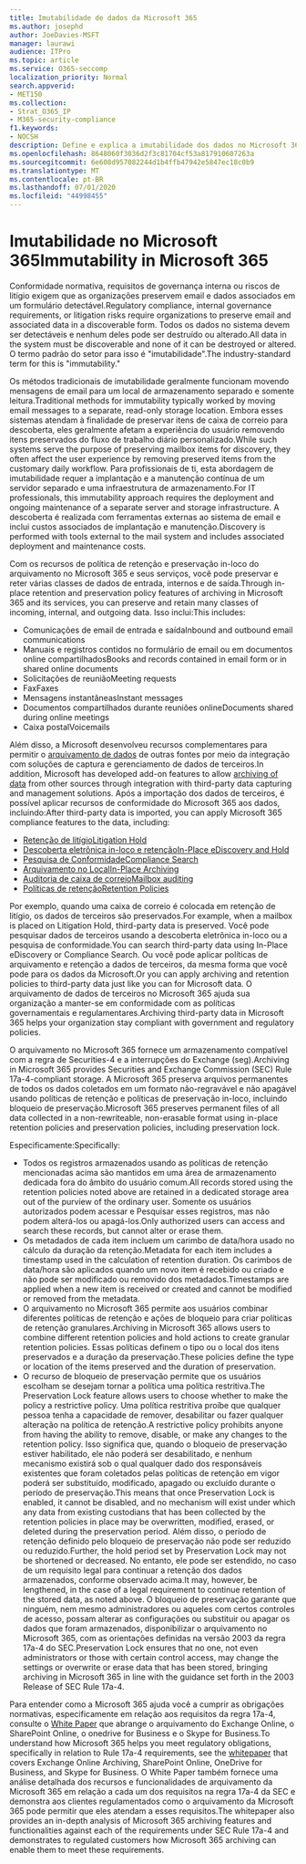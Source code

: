 ```yaml
---
title: Imutabilidade de dados da Microsoft 365
ms.author: josephd
author: JoeDavies-MSFT
manager: laurawi
audience: ITPro
ms.topic: article
ms.service: O365-seccomp
localization_priority: Normal
search.appverid:
- MET150
ms.collection:
- Strat_O365_IP
- M365-security-compliance
f1.keywords:
- NOCSH
description: Define e explica a imutabilidade dos dados no Microsoft 365.
ms.openlocfilehash: 8648060f3036d2f3c81704cf53a817910607263a
ms.sourcegitcommit: 6e608d957082244d1b4ffb47942e5847ec18c0b9
ms.translationtype: MT
ms.contentlocale: pt-BR
ms.lasthandoff: 07/01/2020
ms.locfileid: "44998455"
---
```

# <a name="immutability-in-microsoft-365"></a><span data-ttu-id="6b8af-103">Imutabilidade no Microsoft 365</span><span class="sxs-lookup"><span data-stu-id="6b8af-103">Immutability in Microsoft 365</span></span>

<span data-ttu-id="6b8af-104">Conformidade normativa, requisitos de governança interna ou riscos de litígio exigem que as organizações preservem email e dados associados em um formulário detectável.</span><span class="sxs-lookup"><span data-stu-id="6b8af-104">Regulatory compliance, internal governance requirements, or litigation risks require organizations to preserve email and associated data in a discoverable form.</span></span> <span data-ttu-id="6b8af-105">Todos os dados no sistema devem ser detectáveis e nenhum deles pode ser destruído ou alterado.</span><span class="sxs-lookup"><span data-stu-id="6b8af-105">All data in the system must be discoverable and none of it can be destroyed or altered.</span></span> <span data-ttu-id="6b8af-106">O termo padrão do setor para isso é "imutabilidade".</span><span class="sxs-lookup"><span data-stu-id="6b8af-106">The industry-standard term for this is "immutability."</span></span>

<span data-ttu-id="6b8af-107">Os métodos tradicionais de imutabilidade geralmente funcionam movendo mensagens de email para um local de armazenamento separado e somente leitura.</span><span class="sxs-lookup"><span data-stu-id="6b8af-107">Traditional methods for immutability typically worked by moving email messages to a separate, read-only storage location.</span></span> <span data-ttu-id="6b8af-108">Embora esses sistemas atendam à finalidade de preservar itens de caixa de correio para descoberta, eles geralmente afetam a experiência do usuário removendo itens preservados do fluxo de trabalho diário personalizado.</span><span class="sxs-lookup"><span data-stu-id="6b8af-108">While such systems serve the purpose of preserving mailbox items for discovery, they often affect the user experience by removing preserved items from the customary daily workflow.</span></span> <span data-ttu-id="6b8af-109">Para profissionais de ti, esta abordagem de imutabilidade requer a implantação e a manutenção contínua de um servidor separado e uma infraestrutura de armazenamento.</span><span class="sxs-lookup"><span data-stu-id="6b8af-109">For IT professionals, this immutability approach requires the deployment and ongoing maintenance of a separate server and storage infrastructure.</span></span> <span data-ttu-id="6b8af-110">A descoberta é realizada com ferramentas externas ao sistema de email e inclui custos associados de implantação e manutenção.</span><span class="sxs-lookup"><span data-stu-id="6b8af-110">Discovery is performed with tools external to the mail system and includes associated deployment and maintenance costs.</span></span>

<span data-ttu-id="6b8af-111">Com os recursos de política de retenção e preservação in-loco do arquivamento no Microsoft 365 e seus serviços, você pode preservar e reter várias classes de dados de entrada, internos e de saída.</span><span class="sxs-lookup"><span data-stu-id="6b8af-111">Through in-place retention and preservation policy features of archiving in Microsoft 365 and its services, you can preserve and retain many classes of incoming, internal, and outgoing data.</span></span> <span data-ttu-id="6b8af-112">Isso inclui:</span><span class="sxs-lookup"><span data-stu-id="6b8af-112">This includes:</span></span>

- <span data-ttu-id="6b8af-113">Comunicações de email de entrada e saída</span><span class="sxs-lookup"><span data-stu-id="6b8af-113">Inbound and outbound email communications</span></span>
- <span data-ttu-id="6b8af-114">Manuais e registros contidos no formulário de email ou em documentos online compartilhados</span><span class="sxs-lookup"><span data-stu-id="6b8af-114">Books and records contained in email form or in shared online documents</span></span>
- <span data-ttu-id="6b8af-115">Solicitações de reunião</span><span class="sxs-lookup"><span data-stu-id="6b8af-115">Meeting requests</span></span>
- <span data-ttu-id="6b8af-116">Fax</span><span class="sxs-lookup"><span data-stu-id="6b8af-116">Faxes</span></span>
- <span data-ttu-id="6b8af-117">Mensagens instantâneas</span><span class="sxs-lookup"><span data-stu-id="6b8af-117">Instant messages</span></span>
- <span data-ttu-id="6b8af-118">Documentos compartilhados durante reuniões online</span><span class="sxs-lookup"><span data-stu-id="6b8af-118">Documents shared during online meetings</span></span>
- <span data-ttu-id="6b8af-119">Caixa postal</span><span class="sxs-lookup"><span data-stu-id="6b8af-119">Voicemails</span></span>

<span data-ttu-id="6b8af-120">Além disso, a Microsoft desenvolveu recursos complementares para permitir o [arquivamento de dados](https://support.office.com/article/Archiving-third-party-data-in-Office-365-0ce338d5-3666-4a18-86ab-c6910ff408cc) de outras fontes por meio da integração com soluções de captura e gerenciamento de dados de terceiros.</span><span class="sxs-lookup"><span data-stu-id="6b8af-120">In addition, Microsoft has developed add-on features to allow [archiving of data](https://support.office.com/article/Archiving-third-party-data-in-Office-365-0ce338d5-3666-4a18-86ab-c6910ff408cc) from other sources through integration with third-party data capturing and management solutions.</span></span> <span data-ttu-id="6b8af-121">Após a importação dos dados de terceiros, é possível aplicar recursos de conformidade do Microsoft 365 aos dados, incluindo:</span><span class="sxs-lookup"><span data-stu-id="6b8af-121">After third-party data is imported, you can apply Microsoft 365 compliance features to the data, including:</span></span>

- [<span data-ttu-id="6b8af-122">Retenção de litígio</span><span class="sxs-lookup"><span data-stu-id="6b8af-122">Litigation Hold</span></span>](https://docs.microsoft.com/microsoft-365/compliance/create-a-litigation-hold)
- [<span data-ttu-id="6b8af-123">Descoberta eletrônica in-loco e retenção</span><span class="sxs-lookup"><span data-stu-id="6b8af-123">In-Place eDiscovery and Hold</span></span>](https://docs.microsoft.com/microsoft-365/compliance/manage-legal-investigations)
- [<span data-ttu-id="6b8af-124">Pesquisa de Conformidade</span><span class="sxs-lookup"><span data-stu-id="6b8af-124">Compliance Search</span></span>](https://docs.microsoft.com/microsoft-365/compliance/search-for-content)
- [<span data-ttu-id="6b8af-125">Arquivamento no Local</span><span class="sxs-lookup"><span data-stu-id="6b8af-125">In-Place Archiving</span></span>](https://docs.microsoft.com/microsoft-365/compliance/enable-archive-mailboxes)
- [<span data-ttu-id="6b8af-126">Auditoria de caixa de correio</span><span class="sxs-lookup"><span data-stu-id="6b8af-126">Mailbox auditing</span></span>](https://docs.microsoft.com/microsoft-365/compliance/enable-mailbox-auditing)
- [<span data-ttu-id="6b8af-127">Políticas de retenção</span><span class="sxs-lookup"><span data-stu-id="6b8af-127">Retention Policies</span></span>](https://docs.microsoft.com/microsoft-365/compliance/retention-policies)

<span data-ttu-id="6b8af-128">Por exemplo, quando uma caixa de correio é colocada em retenção de litígio, os dados de terceiros são preservados.</span><span class="sxs-lookup"><span data-stu-id="6b8af-128">For example, when a mailbox is placed on Litigation Hold, third-party data is preserved.</span></span> <span data-ttu-id="6b8af-129">Você pode pesquisar dados de terceiros usando a descoberta eletrônica in-loco ou a pesquisa de conformidade.</span><span class="sxs-lookup"><span data-stu-id="6b8af-129">You can search third-party data using In-Place eDiscovery or Compliance Search.</span></span> <span data-ttu-id="6b8af-130">Ou você pode aplicar políticas de arquivamento e retenção a dados de terceiros, da mesma forma que você pode para os dados da Microsoft.</span><span class="sxs-lookup"><span data-stu-id="6b8af-130">Or you can apply archiving and retention policies to third-party data just like you can for Microsoft data.</span></span> <span data-ttu-id="6b8af-131">O arquivamento de dados de terceiros no Microsoft 365 ajuda sua organização a manter-se em conformidade com as políticas governamentais e regulamentares.</span><span class="sxs-lookup"><span data-stu-id="6b8af-131">Archiving third-party data in Microsoft 365 helps your organization stay compliant with government and regulatory policies.</span></span>

<span data-ttu-id="6b8af-132">O arquivamento no Microsoft 365 fornece um armazenamento compatível com a regra de Securities-4 e a interrupções do Exchange (seg).</span><span class="sxs-lookup"><span data-stu-id="6b8af-132">Archiving in Microsoft 365 provides Securities and Exchange Commission (SEC) Rule 17a-4-compliant storage.</span></span> <span data-ttu-id="6b8af-133">A Microsoft 365 preserva arquivos permanentes de todos os dados coletados em um formato não-regravável e não apagável usando políticas de retenção e políticas de preservação in-loco, incluindo bloqueio de preservação.</span><span class="sxs-lookup"><span data-stu-id="6b8af-133">Microsoft 365 preserves permanent files of all data collected in a non-rewriteable, non-erasable format using in-place retention policies and preservation policies, including preservation lock.</span></span>

<span data-ttu-id="6b8af-134">Especificamente:</span><span class="sxs-lookup"><span data-stu-id="6b8af-134">Specifically:</span></span>

- <span data-ttu-id="6b8af-135">Todos os registros armazenados usando as políticas de retenção mencionadas acima são mantidos em uma área de armazenamento dedicada fora do âmbito do usuário comum.</span><span class="sxs-lookup"><span data-stu-id="6b8af-135">All records stored using the retention policies noted above are retained in a dedicated storage area out of the purview of the ordinary user.</span></span> <span data-ttu-id="6b8af-136">Somente os usuários autorizados podem acessar e Pesquisar esses registros, mas não podem alterá-los ou apagá-los.</span><span class="sxs-lookup"><span data-stu-id="6b8af-136">Only authorized users can access and search these records, but cannot alter or erase them.</span></span>
- <span data-ttu-id="6b8af-137">Os metadados de cada item incluem um carimbo de data/hora usado no cálculo da duração da retenção.</span><span class="sxs-lookup"><span data-stu-id="6b8af-137">Metadata for each item includes a timestamp used in the calculation of retention duration.</span></span> <span data-ttu-id="6b8af-138">Os carimbos de data/hora são aplicados quando um novo item é recebido ou criado e não pode ser modificado ou removido dos metadados.</span><span class="sxs-lookup"><span data-stu-id="6b8af-138">Timestamps are applied when a new item is received or created and cannot be modified or removed from the metadata.</span></span>
- <span data-ttu-id="6b8af-139">O arquivamento no Microsoft 365 permite aos usuários combinar diferentes políticas de retenção e ações de bloqueio para criar políticas de retenção granulares.</span><span class="sxs-lookup"><span data-stu-id="6b8af-139">Archiving in Microsoft 365 allows users to combine different retention policies and hold actions to create granular retention policies.</span></span> <span data-ttu-id="6b8af-140">Essas políticas definem o tipo ou o local dos itens preservados e a duração da preservação.</span><span class="sxs-lookup"><span data-stu-id="6b8af-140">These policies define the type or location of the items preserved and the duration of preservation.</span></span>
- <span data-ttu-id="6b8af-141">O recurso de bloqueio de preservação permite que os usuários escolham se desejam tornar a política uma política restritiva.</span><span class="sxs-lookup"><span data-stu-id="6b8af-141">The Preservation Lock feature allows users to choose whether to make the policy a restrictive policy.</span></span> <span data-ttu-id="6b8af-142">Uma política restritiva proíbe que qualquer pessoa tenha a capacidade de remover, desabilitar ou fazer qualquer alteração na política de retenção.</span><span class="sxs-lookup"><span data-stu-id="6b8af-142">A restrictive policy prohibits anyone from having the ability to remove, disable, or make any changes to the retention policy.</span></span> <span data-ttu-id="6b8af-143">Isso significa que, quando o bloqueio de preservação estiver habilitado, ele não poderá ser desabilitado, e nenhum mecanismo existirá sob o qual qualquer dado dos responsáveis existentes que foram coletados pelas políticas de retenção em vigor poderá ser substituído, modificado, apagado ou excluído durante o período de preservação.</span><span class="sxs-lookup"><span data-stu-id="6b8af-143">This means that once Preservation Lock is enabled, it cannot be disabled, and no mechanism will exist under which any data from existing custodians that has been collected by the retention policies in place may be overwritten, modified, erased, or deleted during the preservation period.</span></span> <span data-ttu-id="6b8af-144">Além disso, o período de retenção definido pelo bloqueio de preservação não pode ser reduzido ou reduzido.</span><span class="sxs-lookup"><span data-stu-id="6b8af-144">Further, the hold period set by Preservation Lock may not be shortened or decreased.</span></span> <span data-ttu-id="6b8af-145">No entanto, ele pode ser estendido, no caso de um requisito legal para continuar a retenção dos dados armazenados, conforme observado acima.</span><span class="sxs-lookup"><span data-stu-id="6b8af-145">It may, however, be lengthened, in the case of a legal requirement to continue retention of the stored data, as noted above.</span></span> <span data-ttu-id="6b8af-146">O bloqueio de preservação garante que ninguém, nem mesmo administradores ou aqueles com certos controles de acesso, possam alterar as configurações ou substituir ou apagar os dados que foram armazenados, disponibilizar o arquivamento no Microsoft 365, com as orientações definidas na versão 2003 da regra 17a-4 do SEC.</span><span class="sxs-lookup"><span data-stu-id="6b8af-146">Preservation Lock ensures that no one, not even administrators or those with certain control access, may change the settings or overwrite or erase data that has been stored, bringing archiving in Microsoft 365 in line with the guidance set forth in the 2003 Release of SEC Rule 17a-4.</span></span>

<span data-ttu-id="6b8af-147">Para entender como a Microsoft 365 ajuda você a cumprir as obrigações normativas, especificamente em relação aos requisitos da regra 17a-4, consulte o [White Paper](https://www.microsoft.com/microsoft-365/blog/wp-content/uploads/2015/11/Microsoft-EOA-White-Paper.pdf) que abrange o arquivamento do Exchange Online, o SharePoint Online, o onedrive for Business e o Skype for Business.</span><span class="sxs-lookup"><span data-stu-id="6b8af-147">To understand how Microsoft 365 helps you meet regulatory obligations, specifically in relation to Rule 17a-4 requirements, see the [whitepaper](https://www.microsoft.com/microsoft-365/blog/wp-content/uploads/2015/11/Microsoft-EOA-White-Paper.pdf) that covers Exchange Online Archiving, SharePoint Online, OneDrive for Business, and Skype for Business.</span></span> <span data-ttu-id="6b8af-148">O White Paper também fornece uma análise detalhada dos recursos e funcionalidades de arquivamento da Microsoft 365 em relação a cada um dos requisitos na regra 17a-4 da SEC e demonstra aos clientes regulamentados como o arquivamento da Microsoft 365 pode permitir que eles atendam a esses requisitos.</span><span class="sxs-lookup"><span data-stu-id="6b8af-148">The whitepaper also provides an in-depth analysis of Microsoft 365 archiving features and functionalities against each of the requirements under SEC Rule 17a-4 and demonstrates to regulated customers how Microsoft 365 archiving can enable them to meet these requirements.</span></span>
